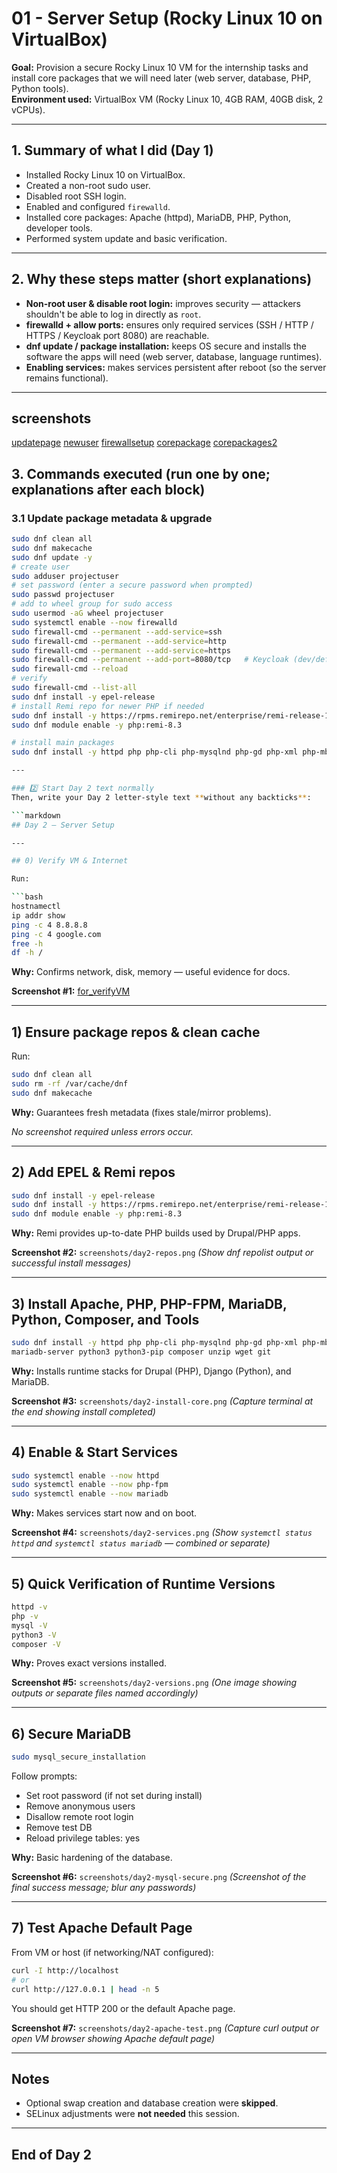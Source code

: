 # 01 - Server Setup (Rocky Linux 10 on VirtualBox)

**Goal:** Provision a secure Rocky Linux 10 VM for the internship tasks and install core packages that we will need later (web server, database, PHP, Python tools).  
**Environment used:** VirtualBox VM (Rocky Linux 10, 4GB RAM, 40GB disk, 2 vCPUs).

---

## 1. Summary of what I did (Day 1)
- Installed Rocky Linux 10 on VirtualBox.
- Created a non-root sudo user.  
- Disabled root SSH login.  
- Enabled and configured `firewalld`.  
- Installed core packages: Apache (httpd), MariaDB, PHP, Python, developer tools.
- Performed system update and basic verification.

---

## 2. Why these steps matter (short explanations)
- **Non-root user & disable root login:** improves security — attackers shouldn't be able to log in directly as `root`.  
- **firewalld + allow ports:** ensures only required services (SSH / HTTP / HTTPS / Keycloak port 8080) are reachable.  
- **dnf update / package installation:** keeps OS secure and installs the software the apps will need (web server, database, language runtimes).  
- **Enabling services:** makes services persistent after reboot (so the server remains functional).

---
## screenshots
[updatepage](screenshots'/update.png)
[newuser](screenshots'/newuser.png)
[firewallsetup](screenshots'/firewallsetup.png)
[corepackage](screenshots'/installedcorepackages.png)
[corepackages2](screenshots'/installedcorepackages2.png)



## 3. Commands executed (run one by one; explanations after each block)

### 3.1 Update package metadata & upgrade
```bash
sudo dnf clean all
sudo dnf makecache
sudo dnf update -y
# create user
sudo adduser projectuser
# set password (enter a secure password when prompted)
sudo passwd projectuser
# add to wheel group for sudo access
sudo usermod -aG wheel projectuser
sudo systemctl enable --now firewalld
sudo firewall-cmd --permanent --add-service=ssh
sudo firewall-cmd --permanent --add-service=http
sudo firewall-cmd --permanent --add-service=https
sudo firewall-cmd --permanent --add-port=8080/tcp   # Keycloak (dev/default)
sudo firewall-cmd --reload
# verify
sudo firewall-cmd --list-all
sudo dnf install -y epel-release
# install Remi repo for newer PHP if needed
sudo dnf install -y https://rpms.remirepo.net/enterprise/remi-release-10.rpm
sudo dnf module enable -y php:remi-8.3

# install main packages
sudo dnf install -y httpd php php-cli php-mysqlnd php-gd php-xml php-mbstring php-json php-fpm mariadb-server python3 python3-pip git wget unzip composer

---

### 2️⃣ Start Day 2 text normally
Then, write your Day 2 letter-style text **without any backticks**:

```markdown
## Day 2 – Server Setup

---

## 0) Verify VM & Internet

Run:

```bash
hostnamectl
ip addr show
ping -c 4 8.8.8.8
ping -c 4 google.com
free -h
df -h /
```

**Why:** Confirms network, disk, memory — useful evidence for docs.

**Screenshot #1:** 
[for_verifyVM]()

---

## 1) Ensure package repos & clean cache

Run:

```bash
sudo dnf clean all
sudo rm -rf /var/cache/dnf
sudo dnf makecache
```

**Why:** Guarantees fresh metadata (fixes stale/mirror problems).

*No screenshot required unless errors occur.*

---

## 2) Add EPEL & Remi repos

```bash
sudo dnf install -y epel-release
sudo dnf install -y https://rpms.remirepo.net/enterprise/remi-release-10.rpm
sudo dnf module enable -y php:remi-8.3
```

**Why:** Remi provides up-to-date PHP builds used by Drupal/PHP apps.

**Screenshot #2:** `screenshots/day2-repos.png`
*(Show dnf repolist output or successful install messages)*

---

## 3) Install Apache, PHP, PHP-FPM, MariaDB, Python, Composer, and Tools

```bash
sudo dnf install -y httpd php php-cli php-mysqlnd php-gd php-xml php-mbstring php-json php-fpm \
mariadb-server python3 python3-pip composer unzip wget git
```

**Why:** Installs runtime stacks for Drupal (PHP), Django (Python), and MariaDB.

**Screenshot #3:** `screenshots/day2-install-core.png`
*(Capture terminal at the end showing install completed)*

---

## 4) Enable & Start Services

```bash
sudo systemctl enable --now httpd
sudo systemctl enable --now php-fpm
sudo systemctl enable --now mariadb
```

**Why:** Makes services start now and on boot.

**Screenshot #4:** `screenshots/day2-services.png`
*(Show `systemctl status httpd` and `systemctl status mariadb` — combined or separate)*

---

## 5) Quick Verification of Runtime Versions

```bash
httpd -v
php -v
mysql -V
python3 -V
composer -V
```

**Why:** Proves exact versions installed.

**Screenshot #5:** `screenshots/day2-versions.png`
*(One image showing outputs or separate files named accordingly)*

---

## 6) Secure MariaDB

```bash
sudo mysql_secure_installation
```

Follow prompts:

* Set root password (if not set during install)
* Remove anonymous users
* Disallow remote root login
* Remove test DB
* Reload privilege tables: yes

**Why:** Basic hardening of the database.

**Screenshot #6:** `screenshots/day2-mysql-secure.png`
*(Screenshot of the final success message; blur any passwords)*

---

## 7) Test Apache Default Page

From VM or host (if networking/NAT configured):

```bash
curl -I http://localhost
# or
curl http://127.0.0.1 | head -n 5
```

You should get HTTP 200 or the default Apache page.

**Screenshot #7:** `screenshots/day2-apache-test.png`
*(Capture curl output or open VM browser showing Apache default page)*

---

## Notes

* Optional swap creation and database creation were **skipped**.
* SELinux adjustments were **not needed** this session.

---

## End of Day 2





